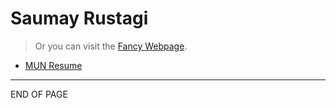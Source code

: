 # Saumay Rustagi

> Or you can visit the [Fancy Webpage](./pages/fancy.html).

- [MUN Resume](./docs/mun_resume.pdf)

---

END OF PAGE
